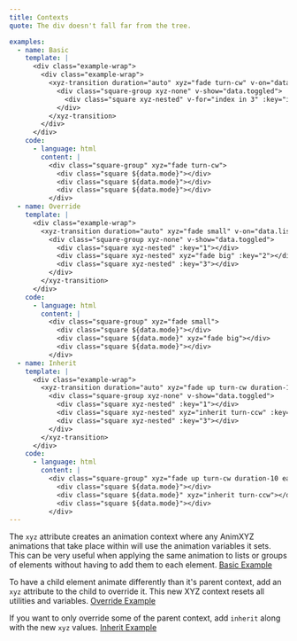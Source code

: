 ```yaml
---
title: Contexts
quote: The div doesn't fall far from the tree.

examples:
  - name: Basic
    template: |
      <div class="example-wrap">
        <div class="example-wrap">
          <xyz-transition duration="auto" xyz="fade turn-cw" v-on="data.listeners">
            <div class="square-group xyz-none" v-show="data.toggled">
              <div class="square xyz-nested" v-for="index in 3" :key="index"></div>
            </div>
          </xyz-transition>
        </div>
      </div>
    code:
      - language: html
        content: |
          <div class="square-group" xyz="fade turn-cw">
            <div class="square ${data.mode}"></div>
            <div class="square ${data.mode}"></div>
            <div class="square ${data.mode}"></div>
          </div>
  - name: Override
    template: |
      <div class="example-wrap">
        <xyz-transition duration="auto" xyz="fade small" v-on="data.listeners">
          <div class="square-group xyz-none" v-show="data.toggled">
            <div class="square xyz-nested" :key="1"></div>
            <div class="square xyz-nested" xyz="fade big" :key="2"></div>
            <div class="square xyz-nested" :key="3"></div>
          </div>
        </xyz-transition>
      </div>
    code:
      - language: html
        content: |
          <div class="square-group" xyz="fade small">
            <div class="square ${data.mode}"></div>
            <div class="square ${data.mode}" xyz="fade big"></div>
            <div class="square ${data.mode}"></div>
          </div>
  - name: Inherit
    template: |
      <div class="example-wrap">
        <xyz-transition duration="auto" xyz="fade up turn-cw duration-10 ease-out-back stagger" v-on="data.listeners">
          <div class="square-group xyz-none" v-show="data.toggled">
            <div class="square xyz-nested" :key="1"></div>
            <div class="square xyz-nested" xyz="inherit turn-ccw" :key="2"></div>
            <div class="square xyz-nested" :key="3"></div>
          </div>
        </xyz-transition>
      </div>
    code:
      - language: html
        content: |
          <div class="square-group" xyz="fade up turn-cw duration-10 ease-out-back stagger">
            <div class="square ${data.mode}"></div>
            <div class="square ${data.mode}" xyz="inherit turn-ccw"></div>
            <div class="square ${data.mode}"></div>
          </div>
---
```


The `xyz` attribute creates an animation context where any AnimXYZ animations that take place within will use the animation variables it sets. This can be very useful when applying the same animation to lists or groups of elements without having to add them to each element. [Basic Example](?tab=examples&example=Basic#contexts)

To have a child element animate differently than it's parent context, add an `xyz` attribute to the child to override it. This new XYZ context resets all utilities and variables. [Override Example](?tab=examples&example=Override#contexts)

If you want to only override some of the parent context, add `inherit` along with the new `xyz` values. [Inherit Example](?tab=examples&example=Inherit#contexts)
